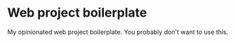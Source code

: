 # Web project boilerplate

My opinionated web project boilerplate. You probably don't want to use this.
